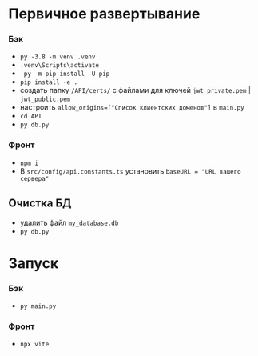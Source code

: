 # Первичное развертывание
### Бэк

- `py -3.8 -m venv .venv`
- `.venv\Scripts\activate`
- ` py -m pip install -U pip`
- `pip install -e .`
- создать папку `/API/certs/` с файлами для ключей `jwt_private.pem` | `jwt_public.pem`
- настроить `allow_origins=["Список клиентских доменов"]` в `main.py`
- `cd API`
- `py db.py`

### Фронт

 - `npm i`
 - В `src/config/api.constants.ts` установить `baseURL = "URL вашего сервера"` 

## Очистка БД

- удалить файл `my_database.db`
- `py db.py`

# Запуск

### Бэк 

- `py main.py`

### Фронт

 - `npx vite`